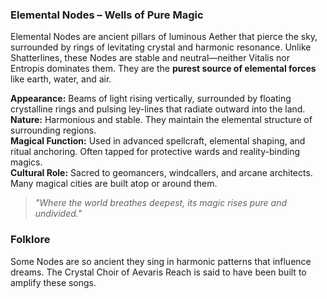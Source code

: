 ### Elemental Nodes – Wells of Pure Magic

Elemental Nodes are ancient pillars of luminous Aether that pierce the sky, surrounded by rings of levitating crystal and harmonic resonance. Unlike Shatterlines, these Nodes are stable and neutral—neither Vitalis nor Entropis dominates them. They are the **purest source of elemental forces** like earth, water, and air.

**Appearance:** Beams of light rising vertically, surrounded by floating crystalline rings and pulsing ley-lines that radiate outward into the land.  
**Nature:** Harmonious and stable. They maintain the elemental structure of surrounding regions.  
**Magical Function:** Used in advanced spellcraft, elemental shaping, and ritual anchoring. Often tapped for protective wards and reality-binding magics.  
**Cultural Role:** Sacred to geomancers, windcallers, and arcane architects. Many magical cities are built atop or around them.

> _"Where the world breathes deepest, its magic rises pure and undivided."_

### Folklore
Some Nodes are so ancient they sing in harmonic patterns that influence dreams. The Crystal Choir of Aevaris Reach is said to have been built to amplify these songs.